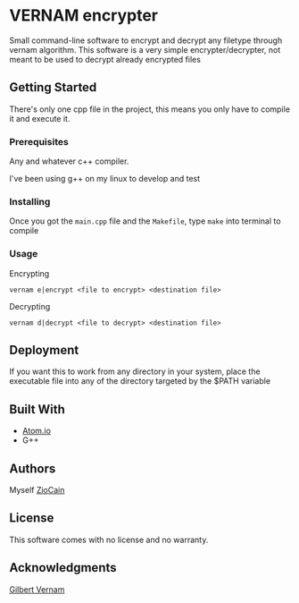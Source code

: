 # VERNAM encrypter
Small command-line software to encrypt and decrypt any filetype through vernam algorithm. This software is a very simple encrypter/decrypter, not meant to be used to decrypt already encrypted files

## Getting Started
There's only one cpp file in the project, this means you only have to compile it and execute it.

### Prerequisites

Any and whatever c++ compiler.

I've been using g++ on my linux to develop and test

### Installing
Once you got the `main.cpp` file and the `Makefile`, type `make` into terminal to compile

### Usage
Encrypting
```
vernam e|encrypt <file to encrypt> <destination file>
```

Decrypting
```
vernam d|decrypt <file to decrypt> <destination file>
```

## Deployment
If you want this to work from any directory in your system, place the executable file into any of the directory targeted by the $PATH variable

## Built With

* [Atom.io](https://atom.io/)
* G++

## Authors

Myself [ZioCain](http://twitter.com/ZioCain)

## License

This software comes with no license and no warranty.

## Acknowledgments
[Gilbert Vernam](https://en.wikipedia.org/wiki/Gilbert_Vernam)
